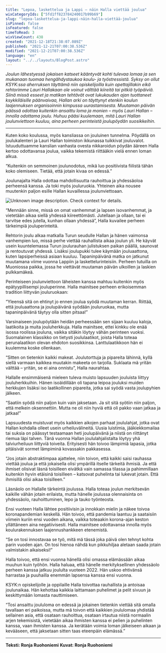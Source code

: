```yaml
---
title: "Lepoa, laskettelua ja Lappi – näin Halla viettää joulua"
wixCategoryIds: ["5fd1ff823784240017b99b69"]
slug: "lepoa-laskettelua-ja-lappi-näin-halla-viettää-joulua"
isPinned: false
isFeatured: false
timeToRead: 3
wixViewCount: 438
created: "2021-12-18T21:38:07.089Z"
published: "2021-12-21T07:00:38.536Z"
modified: "2021-12-21T07:00:38.536Z"
language: "en"
layout: "../../layouts/BlogPost.astro"
---
```


*Joulun lähestyessä jokaisen katseet kääntyvät kohti tulevaa lomaa ja sen mukanaan tuomaa hengähdystaukoa koulu- ja työstressistä. Syksy on ollut KSYK:ssa aherruksen täyttämä niin opiskelijoilla kuin opettajillakin eikä rehtorimme Lauri Hallakaan ole voinut välttää kiireitä tai pitkiä työpäiviä. Siinä missä esseet ja matikan tehtävät ovat lukukauden ajan tuottaneet ksykkiläisille päänvaivaa, Hallan arki on täyttynyt etenkin koulun laajennuksen organisoinnin kimpussa uurastamisesta. Muutaman päivän päässä odottaa kuitenkin ansaittu loma ja monien – myös Lauri Hallan – innolla odottama joulu. Huhuu pääsi kuulemaan, mitä Lauri Hallan joulunviettoon kuuluu, aina perheen perinteistä joulupöydän suosikkeihin.*

---

Kuten koko koulussa, myös kansliassa on jouluinen tunnelma. Pöydällä on joulukalenteri ja Lauri Hallan toimiston ikkunassa tuikkivat jouluvalot. Istuuduttuamme kanslian vanhasta ovesta nikkaroidun pöydän ääreen Halla kertoo odottavansa joulua, vaikka tekemistä riittääkin vielä ennen loman alkua. 

“Kuitenkin on semmoinen joulunodotus, mikä luo positiivista fiilistä tähän koko olemiseen. Tietää, että jotain kivaa on edessä.”

Joulunajalta Halla odottaa mahdollisuutta rauhoittua ja yhdessäoloa perheensä kanssa. Ja toki myös jouluruokia. Yhteinen aika nousee muutenkin paljon esille Hallan kuvaillessa joulunviettoaan.


![Unknown image description. Check context for details.](https://static.wixstatic.com/media/abd5f5_507ac65626424880ba0cf5d9f082afdd~mv2.jpg) <!-- Original name: 2_jouluspessu_hallanjoulu.jpg -->


“Mennään sinne, missä on omat vanhemmat ja lapsen isovanhemmat, ja vietetään aikaa siellä yhdessä kiireettömästi. Jutellaan ja ollaan, tai ei tarvitse edes jutella, kunhan ollaan yhdessä”, Halla kuvailee perheen tärkeimpiä jouluperinteitä.

Rehtorin joulu alkaa matkalla Turun seudulle Hallan ja hänen vaimonsa vanhempien luo, missä perhe viettää rauhallista aikaa joulun yli. He käyvät usein kuuntelemassa Turun joulurauhan julistuksen paikan päällä, saunovat ja rentoutuvat yhdessä. Lisäksi joulupukki tulee käymään jouluaattona, kuten lapsiperheissä asiaan kuuluu. Tapaninpäivänä matka on jatkunut muutamana viime vuonna Lappiin ja laskettelurinteisiin. Perheen tutuilla on Muoniossa paikka, jossa he viettävät muutaman päivän ulkoillen ja laskien pulkkamäkeä. 

Perinteiseen joulunviettoon läheisten kanssa mahtuu kuitenkin myös epätyypillisempi jouluperinne. Halla mainitsee perheen erikoisemman tradition liittyvän jouluruokaan:

“Yleensä sitä on ehtinyt jo ennen joulua syödä muutaman kerran. Riittää, että jouluaattona ja joulupäivänä syödään jouluruokaa, mutta tapaninpäivänä täytyy olla sitten pitsaa!”

Varsinaiseen joulupöytään heidän perheessään sen sijaan kuuluu kaloja, laatikoita ja muita jouluherkkuja. Halla mainitsee, ettei kinkku ole enää isossa roolissa jouluna, vaikka sitäkin löytyy vähän perinteen vuoksi. Suomalainen klassikko on tietysti joululaatikot, joista Halla toteaa perunalaatikon olevan ehdoton suosikkinsa. Lanttulaatikkoon hän ei kuulemma koske ollenkaan.

“Sitten on tietenkin kaikki makeat. Joulutorttuja ja pipareita lähinnä, kyllä siellä varmaan kaikkea muutakin makeeta on tarjolla. Suklaata mä yritän välttää – yritän, se ei aina onnistu”, Halla naurahtaa.

Hallalle ensimmäisenä mieleen tuleva muisto lapsuuden jouluista liittyy jouluherkkuihin. Hänen isoäidillään oli tapana leipoa jouluksi muiden herkkujen lisäksi iso laatikollinen pipareita, jotka sai syödä vasta joulupyhien jälkeen.

“Saatiin syödä niin paljon kuin vain jaksetaan. Ja sit sitä syötiin niin paljon, että melkein oksennettiin. Mutta ne oli niin hyviä että oli pakko vaan jatkaa ja jatkaa!” 

Lapsuudesta muistuvat myös kaikkien aikojen parhaat joululahjat, jotka ovat Hallan kohdalla olleet usein urheiluvälineitä. Uusia luistimia, jääkiekkomailaa tai suksia on päässyt testaamaan heti joulupäivänä ja niistä on riittänyt riemua läpi talven. Tänä vuonna Hallan joululahjalistalta löytyy yhä talviurheiluun liittyviä toiveita. Erityisesti hän toivoo lämpimiä lapasia, jotka pitäisivät sormet lämpiminä kovassakin pakkasessa. 

“Jos jotain abstraktimpaa ajattelee, niin toivon, että kaikki saisi rauhassa viettää joulua ja että jokaisella olisi ympärillä itselle tärkeitä ihmisiä. Ja että ihmiset olisivat läsnä toisilleen eivätkä vain samassa tilassa ja pahimmillaan kuitenkin hyvin etäisinä toisilleen – katsovat puhelinta tai lukevat jotain. Että ihmisillä olisi aikaa toisilleen.”

Läsnäolo on Hallalle tärkeintä joulussa. Halla toteaa joulun merkitsevän kaikille vähän jotain erilaista, mutta hänelle joulussa olennaisinta on yhdessäolo, rauhoittuminen, lepo ja tauko työnteosta. 

Ensi vuoteen Halla lähtee positiivisin ja innokkain mielin ja näkee toivoa koronapandemian keskellä. Hän toivoo, että pandemia laantuu ja saataisiin viimein kuriin ensi vuoden aikana, vaikka toteaakin korona-ajan keston yllättäneen aina negatiivisesti. Halla mainitsee odottavansa innolla myös koulurakennuksen laajennushankkeen etenemistä.

“Se on tosi innostavaa se työ, mitä mä tässä joka päivä olen tehnyt kohta parin vuoden ajan. On tosi hienoa nähdä kun pikkuhiljaa aletaan saada jotain valmistakin aikaiseksi!”

Halla toivoo, että ensi vuonna hänellä olisi omassa elämässään aikaa muuhun kuin työhön. Halla haluaa, että hänelle merkityksellinen yhdessäolo perheen kanssa jatkuu joululta vuoteen 2022. Hän uskoo ehtivänsä harrastaa ja puuhailla enemmän lapsensa kanssa ensi vuonna.

KSYK:n opiskelijolle ja oppilaille Halla toivottaa rauhallista ja antoisaa joulunaikaa. Hän kehottaa kaikkia laittamaan puhelimet ja pelit sivuun ja keskittymään lomasta nauttimiseen. 

“Tosi ansaittu joululoma on edessä ja jokainen tietenkin viettää sitä omalla tavallaan eri paikoissa, mutta mä toivon että kaikkien joululomaa yhdistää sellainen asia, että osataan rauhoittua, osataan irtautua niistä normaalin arjen tekemisistä, vietetään aikaa ihmisten kanssa ei pelien ja puhelinten kanssa, vaan ihmisten kanssa. Ja kerätään voimia loman jälkeiseen aikaan ja kevääseen, että jaksetaan sitten taas eteenpäin elämässä.”


---


**Teksti: Ronja Ruohoniemi**
**Kuvat: Ronja Ruohoniemi**

